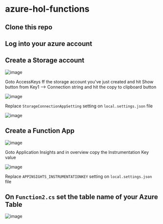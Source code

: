 # azure-hol-functions

## Clone this repo

## Log into your azure account

## Create a Storage account

![image](https://github.com/NETBootcamp/azure-hol-functions/assets/8570490/911fb615-eebf-4bc8-8521-f4aa07a661d5)

Goto AccessKeys ff the storage account you've just created and hit Show button from Key1 --> Connection string and hit the copy to clipboard button

![image](https://github.com/NETBootcamp/azure-hol-functions/assets/8570490/652c35bb-49b9-4b48-add9-9b4f688ba28d)

Replace `StorageConnectionAppSetting` setting on `local.settings.json` file

![image](https://github.com/NETBootcamp/azure-hol-functions/assets/8570490/c77eca10-d51f-45d3-8a63-1606b3402f56)

## Create a Function App

![image](https://github.com/NETBootcamp/azure-hol-functions/assets/8570490/7d02f8ad-8650-4fe2-b1d4-aca604915a6a)

Goto Application Insights and in overview copy the Instrumentation Key value

![image](https://github.com/NETBootcamp/azure-hol-functions/assets/8570490/50565ffd-f546-484d-8098-9254f98c1510)

Replace `APPINSIGHTS_INSTRUMENTATIONKEY` setting on `local.settings.json` file

## On `Function2.cs` set the table name of your Azure Table

![image](https://github.com/NETBootcamp/azure-hol-functions/assets/8570490/483ed4b6-0e30-4d6d-ac8f-130237d9ef56)

